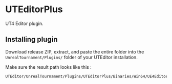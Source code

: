 # UTEditorPlus
UT4 Editor plugin.


## Installing plugin
Download release ZIP, extract, and paste the entire folder into the `UnrealTournament/Plugins/` folder of your UTEditor installation.

Make sure the result path looks like this :
```bash
UTEditor/UnrealTournament/Plugins/UTEditorPlus/Binaries/Win64/UE4Editor-UTEditorPlus.dll
```
